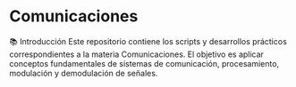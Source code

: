 # Comunicaciones
📚 Introducción
Este repositorio contiene los scripts y desarrollos prácticos correspondientes a la materia Comunicaciones. El objetivo es aplicar conceptos fundamentales de sistemas de comunicación, procesamiento, modulación y demodulación de señales.
